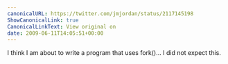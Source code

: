 ```yaml
---
canonicalURL: https://twitter.com/jmjordan/status/2117145198
ShowCanonicalLink: true
CanonicalLinkText: View original on
date: 2009-06-11T14:05:51+00:00
---
```

I think I am about to write a program that uses fork()... I did not expect this.